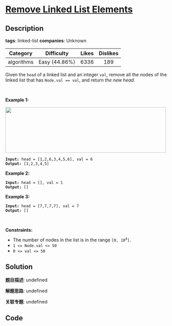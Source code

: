 # [Remove Linked List Elements](https://leetcode.com/problems/remove-linked-list-elements/description/)

## Description

**tags**: linked-list
**companies**: Unknown

| Category | Difficulty | Likes | Dislikes |
| :------: | :--------: | :---: | :------: |
| algorithms | Easy (44.86%) | 6336 | 189 |

<p>Given the <code>head</code> of a linked list and an integer <code>val</code>, remove all the nodes of the linked list that has <code>Node.val == val</code>, and return <em>the new head</em>.</p>

<p>&nbsp;</p>
<p><strong class="example">Example 1:</strong></p>
<img alt="" src="https://assets.leetcode.com/uploads/2021/03/06/removelinked-list.jpg" style="width: 500px; height: 142px;" />
<pre><code><strong>Input:</strong> head = [1,2,6,3,4,5,6], val = 6
<strong>Output:</strong> [1,2,3,4,5]</code></pre>

<p><strong class="example">Example 2:</strong></p>

<pre><code><strong>Input:</strong> head = [], val = 1
<strong>Output:</strong> []</code></pre>

<p><strong class="example">Example 3:</strong></p>

<pre><code><strong>Input:</strong> head = [7,7,7,7], val = 7
<strong>Output:</strong> []</code></pre>

<p>&nbsp;</p>
<p><strong>Constraints:</strong></p>

<ul>
	<li>The number of nodes in the list is in the range <code>[0, 10<sup>4</sup>]</code>.</li>
	<li><code>1 &lt;= Node.val &lt;= 50</code></li>
	<li><code>0 &lt;= val &lt;= 50</code></li>
</ul>



## Solution

**题目描述**: undefined

**解题思路**: undefined

**关联专题**: undefined

## Code